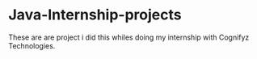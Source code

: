 # Java-Internship-projects
These are are project i did this whiles doing my internship with Cognifyz Technologies.
